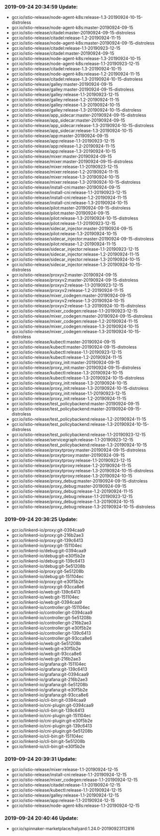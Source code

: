 ### 2019-09-24 20:34:59 Update:

- gcr.io/istio-release/node-agent-k8s:release-1.3-20190924-10-15-distroless
- gcr.io/istio-release/node-agent-k8s:master-20190924-09-15
- gcr.io/istio-release/citadel:master-20190924-09-15-distroless
- gcr.io/istio-release/citadel:release-1.2-20190924-11-15
- gcr.io/istio-release/node-agent-k8s:master-20190924-09-15-distroless
- gcr.io/istio-release/citadel:release-1.1-20190923-12-15
- gcr.io/istio-release/citadel:master-20190924-09-15
- gcr.io/istio-release/node-agent-k8s:release-1.3-20190924-10-15
- gcr.io/istio-release/node-agent-k8s:release-1.1-20190923-12-15
- gcr.io/istio-release/citadel:release-1.3-20190924-10-15
- gcr.io/istio-release/node-agent-k8s:release-1.2-20190924-11-15
- gcr.io/istio-release/citadel:release-1.3-20190924-10-15-distroless
- gcr.io/istio-release/galley:master-20190924-09-15
- gcr.io/istio-release/galley:master-20190924-09-15-distroless
- gcr.io/istio-release/galley:release-1.1-20190923-12-15
- gcr.io/istio-release/galley:release-1.2-20190924-11-15
- gcr.io/istio-release/galley:release-1.3-20190924-10-15
- gcr.io/istio-release/galley:release-1.3-20190924-10-15-distroless
- gcr.io/istio-release/app_sidecar:master-20190924-09-15-distroless
- gcr.io/istio-release/app_sidecar:master-20190924-09-15
- gcr.io/istio-release/app_sidecar:release-1.3-20190924-10-15-distroless
- gcr.io/istio-release/app_sidecar:release-1.3-20190924-10-15
- gcr.io/istio-release/app:master-20190924-09-15
- gcr.io/istio-release/app:release-1.1-20190923-12-15
- gcr.io/istio-release/app:release-1.2-20190924-11-15
- gcr.io/istio-release/app:release-1.3-20190924-10-15
- gcr.io/istio-release/mixer:master-20190924-09-15
- gcr.io/istio-release/mixer:master-20190924-09-15-distroless
- gcr.io/istio-release/mixer:release-1.1-20190923-12-15
- gcr.io/istio-release/mixer:release-1.2-20190924-11-15
- gcr.io/istio-release/mixer:release-1.3-20190924-10-15
- gcr.io/istio-release/mixer:release-1.3-20190924-10-15-distroless
- gcr.io/istio-release/install-cni:master-20190924-09-15
- gcr.io/istio-release/install-cni:release-1.1-20190923-12-15
- gcr.io/istio-release/install-cni:release-1.2-20190924-11-15
- gcr.io/istio-release/install-cni:release-1.3-20190924-10-15
- gcr.io/istio-release/pilot:master-20190924-09-15-distroless
- gcr.io/istio-release/pilot:master-20190924-09-15
- gcr.io/istio-release/pilot:release-1.3-20190924-10-15-distroless
- gcr.io/istio-release/pilot:release-1.1-20190923-12-15
- gcr.io/istio-release/sidecar_injector:master-20190924-09-15
- gcr.io/istio-release/pilot:release-1.3-20190924-10-15
- gcr.io/istio-release/sidecar_injector:master-20190924-09-15-distroless
- gcr.io/istio-release/pilot:release-1.2-20190924-11-15
- gcr.io/istio-release/sidecar_injector:release-1.1-20190923-12-15
- gcr.io/istio-release/sidecar_injector:release-1.2-20190924-11-15
- gcr.io/istio-release/sidecar_injector:release-1.3-20190924-10-15
- gcr.io/istio-release/sidecar_injector:release-1.3-20190924-10-15-distroless
- gcr.io/istio-release/proxyv2:master-20190924-09-15
- gcr.io/istio-release/proxyv2:master-20190924-09-15-distroless
- gcr.io/istio-release/proxyv2:release-1.1-20190923-12-15
- gcr.io/istio-release/proxyv2:release-1.2-20190924-11-15
- gcr.io/istio-release/mixer_codegen:master-20190924-09-15
- gcr.io/istio-release/proxyv2:release-1.3-20190924-10-15
- gcr.io/istio-release/proxyv2:release-1.3-20190924-10-15-distroless
- gcr.io/istio-release/mixer_codegen:release-1.1-20190923-12-15
- gcr.io/istio-release/mixer_codegen:master-20190924-09-15-distroless
- gcr.io/istio-release/mixer_codegen:release-1.2-20190924-11-15
- gcr.io/istio-release/mixer_codegen:release-1.3-20190924-10-15
- gcr.io/istio-release/mixer_codegen:release-1.3-20190924-10-15-distroless
- gcr.io/istio-release/kubectl:master-20190924-09-15
- gcr.io/istio-release/kubectl:master-20190924-09-15-distroless
- gcr.io/istio-release/kubectl:release-1.1-20190923-12-15
- gcr.io/istio-release/kubectl:release-1.2-20190924-11-15
- gcr.io/istio-release/proxy_init:master-20190924-09-15
- gcr.io/istio-release/proxy_init:master-20190924-09-15-distroless
- gcr.io/istio-release/kubectl:release-1.3-20190924-10-15
- gcr.io/istio-release/kubectl:release-1.3-20190924-10-15-distroless
- gcr.io/istio-release/proxy_init:release-1.3-20190924-10-15
- gcr.io/istio-release/proxy_init:release-1.3-20190924-10-15-distroless
- gcr.io/istio-release/proxy_init:release-1.1-20190923-12-15
- gcr.io/istio-release/proxy_init:release-1.2-20190924-11-15
- gcr.io/istio-release/test_policybackend:master-20190924-09-15
- gcr.io/istio-release/test_policybackend:master-20190924-09-15-distroless
- gcr.io/istio-release/test_policybackend:release-1.2-20190924-11-15
- gcr.io/istio-release/test_policybackend:release-1.3-20190924-10-15-distroless
- gcr.io/istio-release/test_policybackend:release-1.1-20190923-12-15
- gcr.io/istio-release/servicegraph:release-1.1-20190923-12-15
- gcr.io/istio-release/test_policybackend:release-1.3-20190924-10-15
- gcr.io/istio-release/proxytproxy:master-20190924-09-15-distroless
- gcr.io/istio-release/proxytproxy:master-20190924-09-15
- gcr.io/istio-release/proxytproxy:release-1.1-20190923-12-15
- gcr.io/istio-release/proxytproxy:release-1.2-20190924-11-15
- gcr.io/istio-release/proxytproxy:release-1.3-20190924-10-15-distroless
- gcr.io/istio-release/proxytproxy:release-1.3-20190924-10-15
- gcr.io/istio-release/proxy_debug:master-20190924-09-15-distroless
- gcr.io/istio-release/proxy_debug:master-20190924-09-15
- gcr.io/istio-release/proxy_debug:release-1.2-20190924-11-15
- gcr.io/istio-release/proxy_debug:release-1.1-20190923-12-15
- gcr.io/istio-release/proxy_debug:release-1.3-20190924-10-15
- gcr.io/istio-release/proxy_debug:release-1.3-20190924-10-15-distroless
### 2019-09-24 20:36:25 Update:

- gcr.io/linkerd-io/proxy:git-0394caa9
- gcr.io/linkerd-io/proxy:git-216b2ae3
- gcr.io/linkerd-io/proxy:git-139c6413
- gcr.io/linkerd-io/proxy:git-151104ec
- gcr.io/linkerd-io/debug:git-0394caa9
- gcr.io/linkerd-io/debug:git-e30f5b2e
- gcr.io/linkerd-io/debug:git-139c6413
- gcr.io/linkerd-io/debug:git-5e51208b
- gcr.io/linkerd-io/proxy:git-5e51208b
- gcr.io/linkerd-io/debug:git-151104ec
- gcr.io/linkerd-io/proxy:git-e30f5b2e
- gcr.io/linkerd-io/proxy:git-93cca8e6
- gcr.io/linkerd-io/web:git-139c6413
- gcr.io/linkerd-io/web:git-151104ec
- gcr.io/linkerd-io/web:git-0394caa9
- gcr.io/linkerd-io/controller:git-151104ec
- gcr.io/linkerd-io/controller:git-0394caa9
- gcr.io/linkerd-io/controller:git-5e51208b
- gcr.io/linkerd-io/controller:git-216b2ae3
- gcr.io/linkerd-io/controller:git-e30f5b2e
- gcr.io/linkerd-io/controller:git-139c6413
- gcr.io/linkerd-io/controller:git-93cca8e6
- gcr.io/linkerd-io/web:git-5e51208b
- gcr.io/linkerd-io/web:git-e30f5b2e
- gcr.io/linkerd-io/web:git-93cca8e6
- gcr.io/linkerd-io/web:git-216b2ae3
- gcr.io/linkerd-io/grafana:git-151104ec
- gcr.io/linkerd-io/grafana:git-139c6413
- gcr.io/linkerd-io/grafana:git-0394caa9
- gcr.io/linkerd-io/grafana:git-216b2ae3
- gcr.io/linkerd-io/grafana:git-5e51208b
- gcr.io/linkerd-io/grafana:git-e30f5b2e
- gcr.io/linkerd-io/grafana:git-93cca8e6
- gcr.io/linkerd-io/cli-bin:git-0394caa9
- gcr.io/linkerd-io/cni-plugin:git-0394caa9
- gcr.io/linkerd-io/cli-bin:git-139c6413
- gcr.io/linkerd-io/cni-plugin:git-151104ec
- gcr.io/linkerd-io/cni-plugin:git-e30f5b2e
- gcr.io/linkerd-io/cni-plugin:git-139c6413
- gcr.io/linkerd-io/cni-plugin:git-5e51208b
- gcr.io/linkerd-io/cli-bin:git-151104ec
- gcr.io/linkerd-io/cli-bin:git-5e51208b
- gcr.io/linkerd-io/cli-bin:git-e30f5b2e
### 2019-09-24 20:39:31 Update:

- gcr.io/istio-release/mixer:release-1.1-20190924-12-15
- gcr.io/istio-release/install-cni:release-1.1-20190924-12-15
- gcr.io/istio-release/mixer_codegen:release-1.1-20190924-12-15
- gcr.io/istio-release/citadel:release-1.1-20190924-12-15
- gcr.io/istio-release/kubectl:release-1.1-20190924-12-15
- gcr.io/istio-release/galley:release-1.1-20190924-12-15
- gcr.io/istio-release/app:release-1.1-20190924-12-15
- gcr.io/istio-release/node-agent-k8s:release-1.1-20190924-12-15
### 2019-09-24 20:40:46 Update:

- gcr.io/spinnaker-marketplace/halyard:1.24.0-20190923112816
